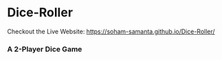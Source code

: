 # Dice-Roller

Checkout the Live Website: https://soham-samanta.github.io/Dice-Roller/

### A 2-Player Dice Game 
